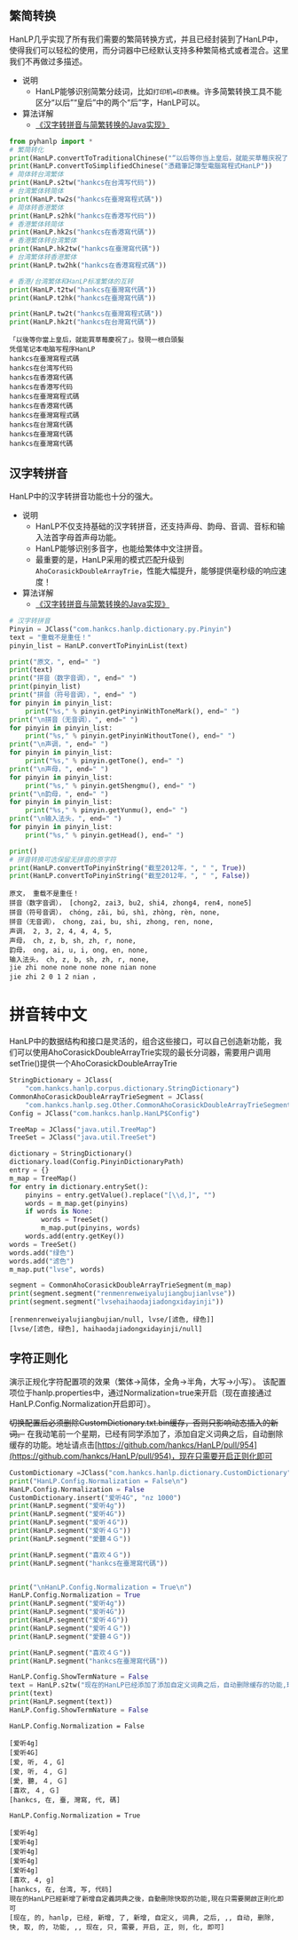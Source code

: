 
## 繁简转换

HanLP几乎实现了所有我们需要的繁简转换方式，并且已经封装到了HanLP中，使得我们可以轻松的使用，而分词器中已经默认支持多种繁简格式或者混合。这里我们不再做过多描述。


- 说明
  * HanLP能够识别简繁分歧词，比如`打印机=印表機`。许多简繁转换工具不能区分“以后”“皇后”中的两个“后”字，HanLP可以。
- 算法详解
  * [《汉字转拼音与简繁转换的Java实现》](http://www.hankcs.com/nlp/java-chinese-characters-to-pinyin-and-simplified-conversion-realization.html#h2-17)


```python
from pyhanlp import *
# 繁简转化
print(HanLP.convertToTraditionalChinese("“以后等你当上皇后，就能买草莓庆祝了”。发现一根白头发"))
print(HanLP.convertToSimplifiedChinese("憑藉筆記簿型電腦寫程式HanLP"))
# 简体转台湾繁体
print(HanLP.s2tw("hankcs在台湾写代码"))
# 台湾繁体转简体
print(HanLP.tw2s("hankcs在臺灣寫程式碼"))
# 简体转香港繁体
print(HanLP.s2hk("hankcs在香港写代码"))
# 香港繁体转简体
print(HanLP.hk2s("hankcs在香港寫代碼"))
# 香港繁体转台湾繁体
print(HanLP.hk2tw("hankcs在臺灣寫代碼"))
# 台湾繁体转香港繁体
print(HanLP.tw2hk("hankcs在香港寫程式碼"))

# 香港/台湾繁体和HanLP标准繁体的互转
print(HanLP.t2tw("hankcs在臺灣寫代碼"))
print(HanLP.t2hk("hankcs在臺灣寫代碼"))

print(HanLP.tw2t("hankcs在臺灣寫程式碼"))
print(HanLP.hk2t("hankcs在台灣寫代碼"))
```

    「以後等你當上皇后，就能買草莓慶祝了」。發現一根白頭髮
    凭借笔记本电脑写程序HanLP
    hankcs在臺灣寫程式碼
    hankcs在台湾写代码
    hankcs在香港寫代碼
    hankcs在香港写代码
    hankcs在臺灣寫程式碼
    hankcs在香港寫代碼
    hankcs在臺灣寫程式碼
    hankcs在台灣寫代碼
    hankcs在臺灣寫代碼
    hankcs在臺灣寫代碼


## 汉字转拼音

HanLP中的汉字转拼音功能也十分的强大。

- 说明
  * HanLP不仅支持基础的汉字转拼音，还支持声母、韵母、音调、音标和输入法首字母首声母功能。
  * HanLP能够识别多音字，也能给繁体中文注拼音。
  * 最重要的是，HanLP采用的模式匹配升级到`AhoCorasickDoubleArrayTrie`，性能大幅提升，能够提供毫秒级的响应速度！
- 算法详解
  * [《汉字转拼音与简繁转换的Java实现》](http://www.hankcs.com/nlp/java-chinese-characters-to-pinyin-and-simplified-conversion-realization.html#h2-17)


```python
# 汉字转拼音
Pinyin = JClass("com.hankcs.hanlp.dictionary.py.Pinyin")
text = "重载不是重任！"
pinyin_list = HanLP.convertToPinyinList(text)

print("原文，", end=" ")
print(text)
print("拼音（数字音调），", end=" ")
print(pinyin_list)
print("拼音（符号音调），", end=" ")
for pinyin in pinyin_list:
    print("%s," % pinyin.getPinyinWithToneMark(), end=" ")
print("\n拼音（无音调），", end=" ")
for pinyin in pinyin_list:
    print("%s," % pinyin.getPinyinWithoutTone(), end=" ")
print("\n声调，", end=" ")
for pinyin in pinyin_list:
    print("%s," % pinyin.getTone(), end=" ")
print("\n声母，", end=" ")
for pinyin in pinyin_list:
    print("%s," % pinyin.getShengmu(), end=" ")
print("\n韵母，", end=" ")
for pinyin in pinyin_list:
    print("%s," % pinyin.getYunmu(), end=" ")
print("\n输入法头，", end=" ")
for pinyin in pinyin_list:
    print("%s," % pinyin.getHead(), end=" ")

print()
# 拼音转换可选保留无拼音的原字符
print(HanLP.convertToPinyinString("截至2012年，", " ", True))
print(HanLP.convertToPinyinString("截至2012年，", " ", False))
```

    原文， 重载不是重任！
    拼音（数字音调）， [chong2, zai3, bu2, shi4, zhong4, ren4, none5]
    拼音（符号音调）， chóng, zǎi, bú, shì, zhòng, rèn, none, 
    拼音（无音调）， chong, zai, bu, shi, zhong, ren, none, 
    声调， 2, 3, 2, 4, 4, 4, 5, 
    声母， ch, z, b, sh, zh, r, none, 
    韵母， ong, ai, u, i, ong, en, none, 
    输入法头， ch, z, b, sh, zh, r, none, 
    jie zhi none none none none nian none
    jie zhi 2 0 1 2 nian ，


# 拼音转中文
HanLP中的数据结构和接口是灵活的，组合这些接口，可以自己创造新功能，我们可以使用AhoCorasickDoubleArrayTrie实现的最长分词器，需要用户调用setTrie()提供一个AhoCorasickDoubleArrayTrie



```python
StringDictionary = JClass(
    "com.hankcs.hanlp.corpus.dictionary.StringDictionary")
CommonAhoCorasickDoubleArrayTrieSegment = JClass(
    "com.hankcs.hanlp.seg.Other.CommonAhoCorasickDoubleArrayTrieSegment")
Config = JClass("com.hankcs.hanlp.HanLP$Config")

TreeMap = JClass("java.util.TreeMap")
TreeSet = JClass("java.util.TreeSet")

dictionary = StringDictionary()
dictionary.load(Config.PinyinDictionaryPath)
entry = {}
m_map = TreeMap()
for entry in dictionary.entrySet():
    pinyins = entry.getValue().replace("[\\d,]", "")
    words = m_map.get(pinyins)
    if words is None:
        words = TreeSet()
        m_map.put(pinyins, words)
    words.add(entry.getKey())
words = TreeSet()
words.add("绿色")
words.add("滤色")
m_map.put("lvse", words)

segment = CommonAhoCorasickDoubleArrayTrieSegment(m_map)
print(segment.segment("renmenrenweiyalujiangbujianlvse"))
print(segment.segment("lvsehaihaodajiadongxidayinji"))
```

    [renmenrenweiyalujiangbujian/null, lvse/[滤色, 绿色]]
    [lvse/[滤色, 绿色], haihaodajiadongxidayinji/null]


## 字符正则化

演示正规化字符配置项的效果（繁体->简体，全角->半角，大写->小写）。
该配置项位于hanlp.properties中，通过Normalization=true来开启（现在直接通过HanLP.Config.Normalization开启即可）。


~~切换配置后必须删除CustomDictionary.txt.bin缓存，否则只影响动态插入的新词。~~
在我动笔前一个星期，已经有同学添加了，添加自定义词典之后，自动删除缓存的功能。地址请点击[https://github.com/hankcs/HanLP/pull/954](https://github.com/hankcs/HanLP/pull/954)，现在只需要开启正则化即可


```python
CustomDictionary =JClass("com.hankcs.hanlp.dictionary.CustomDictionary")
print("HanLP.Config.Normalization = False\n")
HanLP.Config.Normalization = False
CustomDictionary.insert("爱听4G", "nz 1000")
print(HanLP.segment("爱听4g"))
print(HanLP.segment("爱听4G"))
print(HanLP.segment("爱听４G"))
print(HanLP.segment("爱听４Ｇ"))
print(HanLP.segment("愛聽４Ｇ"))

print(HanLP.segment("喜欢４Ｇ"))
print(HanLP.segment("hankcs在臺灣寫代碼"))


print("\nHanLP.Config.Normalization = True\n")
HanLP.Config.Normalization = True
print(HanLP.segment("爱听4g"))
print(HanLP.segment("爱听4G"))
print(HanLP.segment("爱听４G"))
print(HanLP.segment("爱听４Ｇ"))
print(HanLP.segment("愛聽４Ｇ"))

print(HanLP.segment("喜欢４Ｇ"))
print(HanLP.segment("hankcs在臺灣寫代碼"))

HanLP.Config.ShowTermNature = False
text = HanLP.s2tw("现在的HanLP已经添加了添加自定义词典之后，自动删除缓存的功能,现在只需要开启正则化即可")
print(text)
print(HanLP.segment(text))
HanLP.Config.ShowTermNature = False
```

    HanLP.Config.Normalization = False
    
    [爱听4g]
    [爱听4G]
    [爱, 听, ４, G]
    [爱, 听, ４, Ｇ]
    [愛, 聽, ４, Ｇ]
    [喜欢, ４, Ｇ]
    [hankcs, 在, 臺, 灣寫, 代, 碼]
    
    HanLP.Config.Normalization = True
    
    [爱听4g]
    [爱听4g]
    [爱听4g]
    [爱听4g]
    [爱听4g]
    [喜欢, 4, g]
    [hankcs, 在, 台湾, 写, 代码]
    現在的HanLP已經新增了新增自定義詞典之後，自動刪除快取的功能,現在只需要開啟正則化即可
    [现在, 的, hanlp, 已经, 新增, 了, 新增, 自定义, 词典, 之后, ,, 自动, 删除, 快, 取, 的, 功能, ,, 现在, 只, 需要, 开启, 正, 则, 化, 即可]

